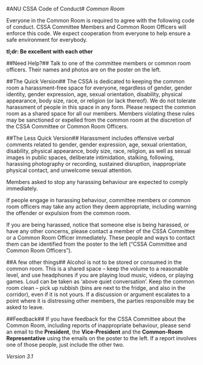 #ANU CSSA Code of Conduct#
*Common Room*

Everyone in the Common Room is required to agree with the following code of conduct. CSSA Committee Members and Common Room Officers will enforce this code. We expect cooperation from everyone to help ensure a safe environment for everybody.

**tl;dr: Be excellent with each other**

##Need Help?##
Talk to one of the committee members or common room officers. Their names and photos are on the poster on the left.

##The Quick Version##
The CSSA is dedicated to keeping the common room a harassment-free space for everyone, regardless of gender, gender identity, gender expression, age, sexual orientation, disability, physical appearance, body size, race, or religion (or lack thereof). We do not tolerate harassment of people in this space in any form. Please respect the common room as a shared space for all our members. Members violating these rules may be sanctioned or expelled from the common room at the discretion of the CSSA Committee or Common Room Officers.

##The Less Quick Version##
Harassment includes offensive verbal comments related to gender, gender expression, age, sexual orientation, disability, physical appearance, body size, race, religion, as well as sexual images in public spaces, deliberate intimidation, stalking, following, harassing photography or recording, sustained disruption, inappropriate physical contact, and unwelcome sexual attention.

Members asked to stop any harassing behaviour are expected to comply immediately.

If people engage in harassing behaviour, committee members or common room officers may take any action they deem appropriate, including warning the offender or expulsion from the common room.

If you are being harassed, notice that someone else is being harassed, or have any other concerns, please contact a member of the CSSA Committee or a Common Room Officer immediately. These people and ways to contact them can be identified from the poster to the left (“CSSA Committee and Common Room Officers”).

##A few other things##
Alcohol is not to be stored or consumed in the common room.
This is a shared space – keep the volume to a reasonable level, and use headphones if you are playing loud music, videos, or playing games. Loud can be taken as ‘above quiet conversation’.
Keep the common room clean – pick up rubbish (bins are next to the fridge, and also in the corridor), even if it is not yours.
If a discussion or argument escalates to a point where it is distressing other members, the parties responsible may be asked to leave.

##Feedback##
If you have feedback for the CSSA Committee about the Common Room, including reports of inappropriate behaviour, please send an email to the **President**, the **Vice-President** and the **Common-Room Representative** using the emails on the poster to the left. If a report involves one of those people, just include the other two. 

*Version 3.1*
